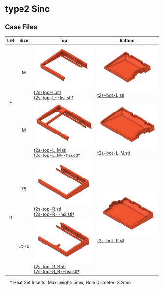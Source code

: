 # type2 Sinc

## Case Files

<table>
  <thead>
    <tr>
      <th>L/R</th>
      <th>Size</th>
      <th>Top</th>
      <th>Bottom</th>
    </tr>
  </thead>
  <tbody>
    <tr>
      <td style="text-align: center" rowspan="3">L</td>
      <td style="text-align: center"><s>M</s></td>
      <td>
        <img src=".images/t2s-t-l.png" width="275" /><br />
        <a href="top/t2s-top-L.stl">t2s-top-L.stl</a>
        <br />
        <a href="top/t2s-top-L--hsi.stl"
          >t2s-top-L--hsi.stl&dagger;</a
        >
      </td>
      <td>
        <img src=".images/t2s-b-l.png" width="275" /><br />
        <a href="bottom/t2s-bot-L.stl">t2s-bot-L.stl</a>
      </td>
    </tr>
    <tr></tr>
    <tr>
      <td style="text-align: center">M</td>
      <td>
        <img src=".images/t2s-t-l-m.png" width="275" /><br />
        <a href="top/t2s-top-L_M.stl">t2s-top-L_M.stl</a>
        <br />
        <a href="top/t2s-top-L_M--hsi.stl"
          >t2s-top-L_M--hsi.stl&dagger;</a
        >
      </td>
      <td>
        <img src=".images/t2s-b-l-m.png" width="275" /><br /><a
          href="bottom/t2s-bot-L_M.stl"
          >t2s-bot-L_M.stl</a
        >
      </td>
    </tr>
    <tr>
      <td></td>
      <td></td>
      <td></td>
      <td></td>
    </tr>
    <tr>
      <td style="text-align: center" rowspan="3">R</td>
      <td style="text-align: center">75</td>
      <td>
        <img src=".images/t2s-t-r.png" width="275" /><br />
        <a href="top/t2s-top-R.stl">t2s-top-R.stl</a>
        <br />
        <a href="top/t2s-top-R--hsi.stl">t2s-top-R--hsi.stl&dagger;</a>
      </td>
      <td rowspan="3">
        <img src=".images/t2s-b-r.png" width="275" /><br /><a
          href="bottom/t2s-bot-R.stl"
          >t2s-bot-R.stl</a
        >
      </td>
    </tr>
    <tr></tr>
    <tr>
      <td style="text-align: center">75+B</td>
      <td>
        <img src=".images/t2s-t-r-b.png" width="275" /><br />
        <a href="top/t2s-top-R_B.stl">t2s-top-R_B.stl</a><br />
        <a href="top/t2s-top-R_B--hsi.stl">t2s-top-R_B--hsi.stl&dagger;</a>
      </td>
    </tr>
  </tbody>
</table>

&nbsp;&nbsp;&nbsp;&nbsp;&dagger; Heat Set Inserts: Max-height: 5mm, Hole Diameter: 3.2mm
